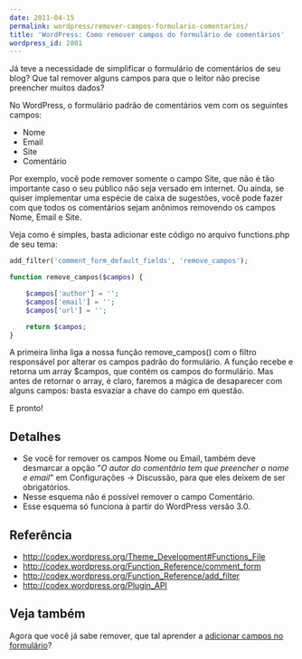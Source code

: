 ```yaml
---
date: 2011-04-15
permalink: wordpress/remover-campos-formulario-comentarios/
title: 'WordPress: Como remover campos do formulário de comentários'
wordpress_id: 2801
---
```


Já teve a necessidade de simplificar o formulário de comentários de seu blog? Que tal remover alguns campos para que o leitor não precise preencher muitos dados?

No WordPress, o formulário padrão de comentários vem com os seguintes campos:

  * Nome
  * Email
  * Site
  * Comentário

Por exemplo, você pode remover somente o campo Site, que não é tão importante caso o seu público não seja versado em internet. Ou ainda, se quiser implementar uma espécie de caixa de sugestões, você pode fazer com que todos os comentários sejam anônimos removendo os campos Nome, Email e Site.

Veja como é simples, basta adicionar este código no arquivo functions.php de seu tema:

```php
add_filter('comment_form_default_fields', 'remove_campos');

function remove_campos($campos) {

    $campos['author'] = '';
    $campos['email'] = '';
    $campos['url'] = '';

    return $campos;
}
```

A primeira linha liga a nossa função remove_campos() com o filtro responsável por alterar os campos padrão do formulário. A função recebe e retorna um array $campos, que contém os campos do formulário. Mas antes de retornar o array, é claro, faremos a mágica de desaparecer com alguns campos: basta esvaziar a chave do campo em questão.

E pronto!


## Detalhes

  * Se você for remover os campos Nome ou Email, também deve desmarcar a opção "_O autor do comentário tem que preencher o nome e email_" em Configurações → Discussão, para que eles deixem de ser obrigatórios.
  * Nesse esquema não é possível remover o campo Comentário.
  * Esse esquema só funciona à partir do WordPress versão 3.0.


## Referência

  * <http://codex.wordpress.org/Theme_Development#Functions_File>
  * <http://codex.wordpress.org/Function_Reference/comment_form>
  * <http://codex.wordpress.org/Function_Reference/add_filter>
  * <http://codex.wordpress.org/Plugin_API>


## Veja também

Agora que você já sabe remover, que tal aprender a [adicionar campos no formulário](http://aurelio.net/wordpress/adicionar-campos-formulario-comentarios/)?
